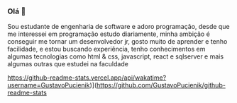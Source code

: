 ### Olá 👋
Sou estudante de engenharia de software e adoro programação, desde que me interessei em programação estudo diariamente, minha ambição é conseguir me tornar um desenvolvedor jr, gosto muito de aprender e tenho facilidade, e estou buscando experiência, tenho conhecimentos em algumas tecnologias como html & css, javascript, react e sqlserver e mais algumas outras que estudei na faculdade

https://github-readme-stats.vercel.app/api/wakatime?username=GustavoPucienik)](https://github.com/GustavoPucienik/github-readme-stats
